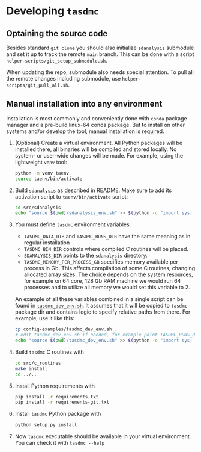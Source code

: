# Developing `tasdmc`

## Optaining the source code

Besides standard `git clone` you should also initialize `sdanalysis` submodule and set it up to
track the remote `main` branch. This can be done with a script `helper-scripts/git_setup_submodule.sh`.

When updating the repo, submodule also needs special attention. To pull all the remote changes including
submodule, use `helper-scripts/git_pull_all.sh`.

## Manual installation into any environment

Installation is most commonly and conveniently done with `conda` package manager and a pre-build
linux-64 conda package. But to install on other systems and/or develop the tool, manual installation
is required.

1. (Optional) Create a virtual environment. All Python packages will be installed there, all binaries will be
   compiled and stored locally. No system- or user-wide changes will be made. For example, using the
   lightweight `venv` tool:

   ```bash
   python -m venv taenv
   source taenv/bin/activate
   ```

2. Build [`sdanalysis`](https://github.com/nj-vs-vh/ta-sdanalysis) as described in README. Make sure
   to add its activation script to `taenv/bin/activate` script:

   ```bash
   cd src/sdanalysis
   echo "source $(pwd)/sdanalysis_env.sh" >> $(python -c "import sys; print(sys.prefix)")/bin/activate
   ```

3. You must define `tasdmc` environment variables:
   * `TASDMC_DATA_DIR` and `TASDMC_RUNS_DIR` have the same meaning as in regular installation
   * `TASDMC_BIN_DIR` controls where compiled C routines will be placed.
   * `SDANALYSIS_DIR` points to the `sdanalysis` directory.
   * `TASDMC_MEMORY_PER_PROCESS_GB` specifies memory available per process in Gb.
     This affects compilation of some C routines, changing allocated array sizes.
     The choice depends on the system resources, for example on 64 core, 128 Gb RAM
     machine we would run 64 processes and to utilize all memory we would set this
     variable to 2.

   An example of all these variables combined in a single script can be found in
   [`tasdmc_dev_env.sh`](config_examples/tasdmc_dev_env.sh). It assumes that it will be copied
   to `tasdmc` package dir and contains logic to specify relative paths from there.
   For example, use it like this:

   ```bash
   cp config-examples/tasdmc_dev_env.sh .
   # edit tasdmc_dev_env.sh if needed, for example point TASDMC_RUNS_DIR to external storage
   echo "source $(pwd)/tasdmc_dev_env.sh" >> $(python -c "import sys; print(sys.prefix)")/bin/activate
   ```

4. Build `tasdmc` C routines with
   
   ```bash
   cd src/c_routines
   make install
   cd ../..
   ```

5. Install Python requirements with
   
   ```bash
   pip install -r requirements.txt
   pip install -r requirements-git.txt
   ```

6. Install `tasdmc` Python package with
   
   ```bash
   python setup.py install
   ```

7. Now `tasdmc` executable should be available in your virtual environment.
   You can check it with `tasdmc --help`
